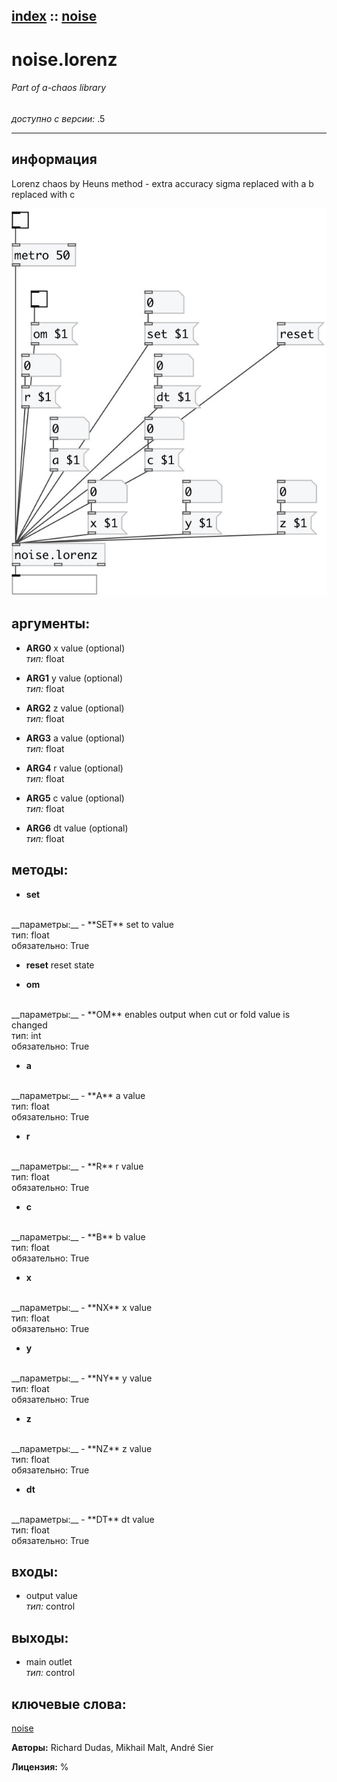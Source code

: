 [index](index.html) :: [noise](category_noise.html)
---

# noise.lorenz

###### Part of a-chaos library

*доступно с версии:* .5

---


## информация
Lorenz chaos by Heuns method - extra accuracy sigma replaced with a b replaced with c


[![example](../examples/img/noise.lorenz.jpg)](../examples/pd/noise.lorenz.pd)



## аргументы:

* **ARG0**
x value (optional)<br>
_тип:_ float<br>

* **ARG1**
y value (optional)<br>
_тип:_ float<br>

* **ARG2**
z value (optional)<br>
_тип:_ float<br>

* **ARG3**
a value (optional)<br>
_тип:_ float<br>

* **ARG4**
r value (optional)<br>
_тип:_ float<br>

* **ARG5**
c value (optional)<br>
_тип:_ float<br>

* **ARG6**
dt value (optional)<br>
_тип:_ float<br>



## методы:

* **set**
<br>
  __параметры:__
  - **SET** set to value<br>
    тип: float <br>
    обязательно: True <br>

* **reset**
reset state<br>

* **om**
<br>
  __параметры:__
  - **OM** enables output when cut or fold value is changed<br>
    тип: int <br>
    обязательно: True <br>

* **a**
<br>
  __параметры:__
  - **A** a value<br>
    тип: float <br>
    обязательно: True <br>

* **r**
<br>
  __параметры:__
  - **R** r value<br>
    тип: float <br>
    обязательно: True <br>

* **c**
<br>
  __параметры:__
  - **B** b value<br>
    тип: float <br>
    обязательно: True <br>

* **x**
<br>
  __параметры:__
  - **NX** x value<br>
    тип: float <br>
    обязательно: True <br>

* **y**
<br>
  __параметры:__
  - **NY** y value<br>
    тип: float <br>
    обязательно: True <br>

* **z**
<br>
  __параметры:__
  - **NZ** z value<br>
    тип: float <br>
    обязательно: True <br>

* **dt**
<br>
  __параметры:__
  - **DT** dt value<br>
    тип: float <br>
    обязательно: True <br>






## входы:

* output value<br>
_тип:_ control



## выходы:

* main outlet<br>
_тип:_ control



## ключевые слова:

[noise](keywords/noise.html)






**Авторы:** Richard Dudas, Mikhail Malt, André Sier




**Лицензия:** %





